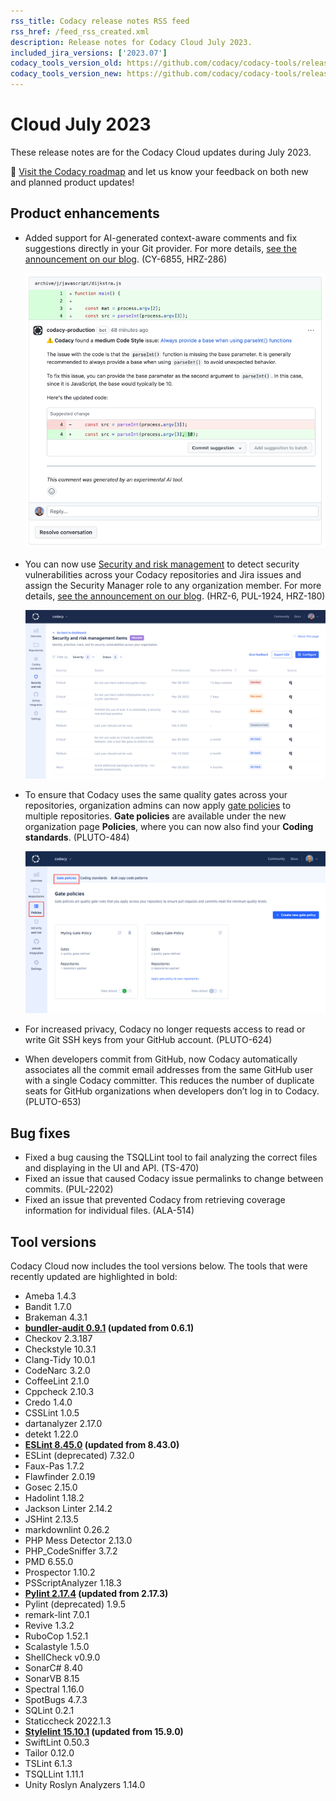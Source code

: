 ```yaml
---
rss_title: Codacy release notes RSS feed
rss_href: /feed_rss_created.xml
description: Release notes for Codacy Cloud July 2023.
included_jira_versions: ['2023.07']
codacy_tools_version_old: https://github.com/codacy/codacy-tools/releases/tag/7.5.46
codacy_tools_version_new: https://github.com/codacy/codacy-tools/releases/tag/7.6.39
---
```


# Cloud July 2023

These release notes are for the Codacy Cloud updates during July 2023.

📢 [Visit the Codacy roadmap](https://roadmap.codacy.com) and <span class="skip-vale">let us know</span> your feedback on both new and planned product updates!

## Product enhancements

-   Added support for AI-generated context-aware comments and fix suggestions directly in your Git provider. For more details, [see the announcement on our blog](https://blog.codacy.com/codacy-quality-ai-actionable-fixes/). (CY-6855, HRZ-286)

    ![AI-generated context-aware comments and fix suggestions](../images/cy-6855.png)

-   You can now use [Security and risk management](../../organizations/managing-security-and-risk.md) to detect security vulnerabilities across your Codacy repositories and Jira issues and assign the Security Manager role to any organization member. For more details, [see the announcement on our blog](https://blog.codacy.com/centralized-view-of-security-issues/). (HRZ-6, PUL-1924, HRZ-180)

    ![Security and risk management item list](../images/hrz-6.png)

-   To ensure that Codacy uses the same quality gates across your repositories, organization admins can now apply [gate policies](../../organizations/using-gate-policies.md) to multiple repositories. **Gate policies** are available under the new organization page **Policies**, where you can now also find your **Coding standards**. (PLUTO-484)

    ![Organization-level gate policies](../images/pluto-484.png)

-   For increased privacy, Codacy no longer requests access to read or write Git SSH keys from your GitHub account. (PLUTO-624)

-   When developers commit from GitHub, now Codacy automatically associates all the commit email addresses from the same GitHub user with a single Codacy committer. This reduces the number of duplicate seats for GitHub organizations when developers don’t log in to Codacy. (PLUTO-653)

## Bug fixes

-   Fixed a bug causing the TSQLLint tool to fail analyzing the correct files and displaying in the UI and API. (TS-470)
-   Fixed an issue that caused Codacy issue permalinks to change between commits. (PUL-2202)
-   Fixed an issue that prevented Codacy from retrieving coverage information for individual files. (ALA-514)

## Tool versions

Codacy Cloud now includes the tool versions below. The tools that were recently updated are highlighted in bold:

-   Ameba 1.4.3
-   Bandit 1.7.0
-   Brakeman 4.3.1
-   **[bundler-audit 0.9.1](https://github.com/rubysec/bundler-audit/releases/tag/v0.9.1) (updated from 0.6.1)**
-   Checkov 2.3.187
-   Checkstyle 10.3.1
-   Clang-Tidy 10.0.1
-   CodeNarc 3.2.0
-   CoffeeLint 2.1.0
-   Cppcheck 2.10.3
-   Credo 1.4.0
-   CSSLint 1.0.5
-   dartanalyzer 2.17.0
-   detekt 1.22.0
-   **[ESLint 8.45.0](https://github.com/eslint/eslint/releases/tag/v8.45.0) (updated from 8.43.0)**
-   ESLint (deprecated) 7.32.0
-   Faux-Pas 1.7.2
-   Flawfinder 2.0.19
-   Gosec 2.15.0
-   Hadolint 1.18.2
-   Jackson Linter 2.14.2
-   JSHint 2.13.5
-   markdownlint 0.26.2
-   PHP Mess Detector 2.13.0
-   PHP_CodeSniffer 3.7.2
-   PMD 6.55.0
-   Prospector 1.10.2
-   PSScriptAnalyzer 1.18.3
-   **[Pylint 2.17.4](https://github.com/pylint-dev/pylint/releases/tag/v2.17.4) (updated from 2.17.3)**
-   Pylint (deprecated) 1.9.5
-   remark-lint 7.0.1
-   Revive 1.3.2
-   RuboCop 1.52.1
-   Scalastyle 1.5.0
-   ShellCheck v0.9.0
-   SonarC# 8.40
-   SonarVB 8.15
-   Spectral 1.16.0
-   SpotBugs 4.7.3
-   SQLint 0.2.1
-   Staticcheck 2022.1.3
-   **[Stylelint 15.10.1](https://github.com/stylelint/stylelint/releases/tag/15.10.1) (updated from 15.9.0)**
-   SwiftLint 0.50.3
-   Tailor 0.12.0
-   TSLint 6.1.3
-   TSQLLint 1.11.1
-   Unity Roslyn Analyzers 1.14.0
